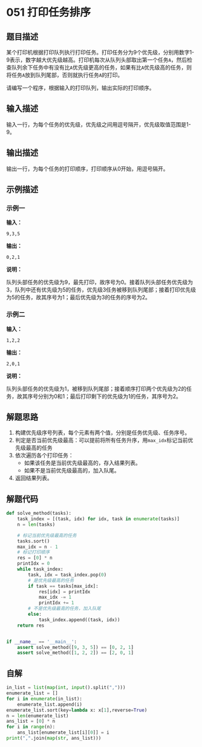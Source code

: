 # 051 打印任务排序

## 题目描述

某个打印机根据打印队列执行打印任务。打印任务分为9个优先级，分别用数字1-9表示，数字越大优先级越高。打印机每次从队列头部取出第一个任务`A`，然后检查队列余下任务中有没有比`A`优先级更高的任务，如果有比`A`优先级高的任务，则将任务`A`放到队列尾部，否则就执行任务`A`的打印。

请编写一个程序，根据输入的打印队列，输出实际的打印顺序。

## 输入描述

输入一行，为每个任务的优先级，优先级之间用逗号隔开，优先级取值范围是1-9。

## 输出描述

输出一行，为每个任务的打印顺序，打印顺序从0开始，用逗号隔开。

## 示例描述

### 示例一

**输入：**
```text
9,3,5
```

**输出：**
```text
0,2,1
```

**说明：**  

队列头部任务的优先级为9，最先打印，故序号为0。接着队列头部任务优先级为3，队列中还有优先级为5的任务，优先级3任务被移到队列尾部；接着打印优先级为5的任务，故其序号为1；最后优先级为3的任务的序号为2。

### 示例二

**输入：**
```text
1,2,2
```

**输出：**
```text
2,0,1
```

**说明：** 

队列头部任务的优先级为1，被移到队列尾部；接着顺序打印两个优先级为2的任务，故其序号分别为0和1；最后打印剩下的优先级为1的任务，其序号为2。

## 解题思路

1. 构建优先级序号列表，每个元素有两个值，分别是任务优先级、任务序号。
2. 判定是否当前优先级最高：可以提前将所有任务升序，用`max_idx`标记当前优先级最高的任务   
3. 依次遍历各个打印任务：
    - 如果该任务是当前优先级最高的，存入结果列表。
    - 如果不是当前优先级最高的，加入队尾。
4. 返回结果列表。

## 解题代码
```python
def solve_method(tasks):
    task_index = [(task, idx) for idx, task in enumerate(tasks)]
    n = len(tasks)

    # 标记当前优先级最高的任务
    tasks.sort()
    max_idx = n - 1
    # 标记打印顺序
    res = [0] * n
    printIdx = 0
    while task_index:
        task, idx = task_index.pop(0)
        # 是优先级最高的任务
        if task == tasks[max_idx]:
            res[idx] = printIdx
            max_idx -= 1
            printIdx += 1
        # 不是优先级最高的任务，加入队尾
        else:
            task_index.append((task, idx))
    return res


if __name__ == '__main__':
    assert solve_method([9, 3, 5]) == [0, 2, 1]
    assert solve_method([1, 2, 2]) == [2, 0, 1]
```
## 自解 
```python
in_list = list(map(int, input().split(",")))
enumerate_list = []
for i in enumerate(in_list):
    enumerate_list.append(i)
enumerate_list.sort(key=lambda x: x[1],reverse=True)
n = len(enumerate_list)
ans_list = [0] * n
for i in range(n):
    ans_list[enumerate_list[i][0]] = i
print(",".join(map(str, ans_list)))

```
